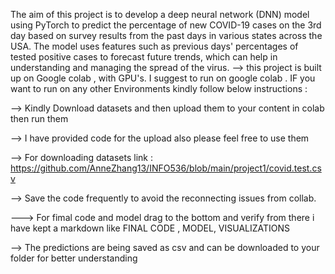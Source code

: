 The aim of this project is to develop a deep neural network (DNN) model using PyTorch to predict the percentage of new COVID-19 cases on the 3rd day based on survey results from the past days in various states across the USA. 
The model uses features such as previous days' percentages of tested positive cases to forecast future trends, which can help in understanding and managing the spread of the virus. 
--> this project is built up on Google colab , with GPU's. I suggest to run on google colab . IF you want to run on any other Environments kindly follow below instructions :

--> Kindly Download datasets and then upload them to your content in colab then run them 

--> I have provided code for the upload also please feel free to use them

--> For downloading datasets link : https://github.com/AnneZhang13/INFO536/blob/main/project1/covid.test.csv

--> Save the code frequently to avoid the reconnecting issues from collab.

---> For fimal code and model drag to the bottom and verify from there i have kept a markdown like FINAL CODE , MODEL, VISUALIZATIONS 

--> The predictions are being saved as csv and can be downloaded to your folder for better understanding 
